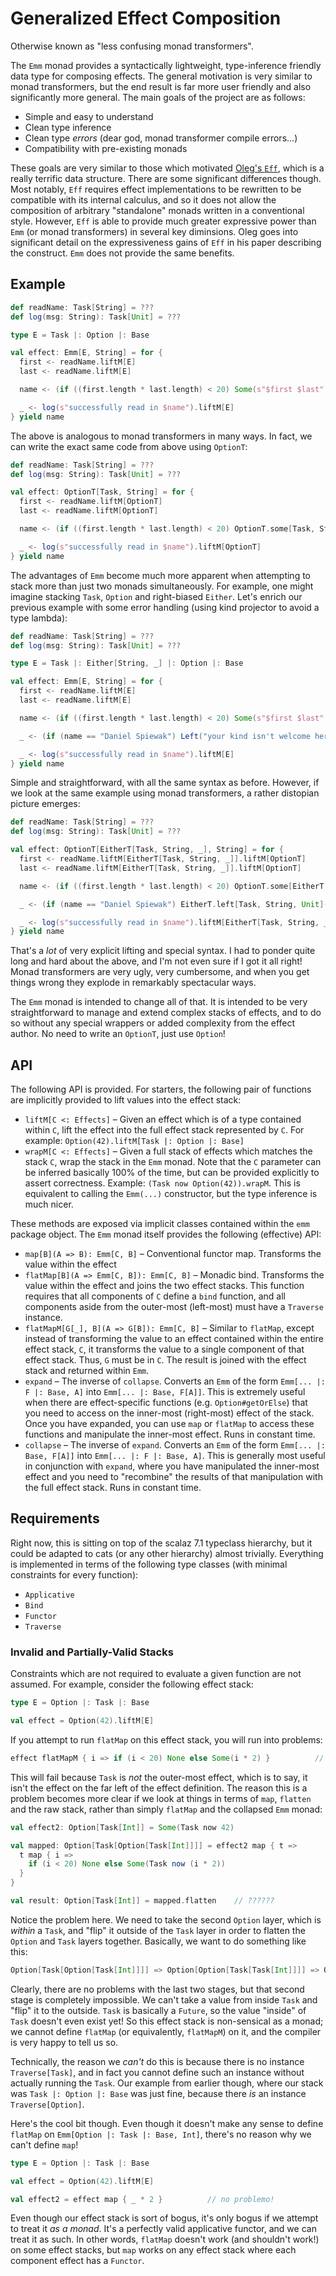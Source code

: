 # Generalized Effect Composition

Otherwise known as "less confusing monad transformers".

The `Emm` monad provides a syntactically lightweight, type-inference friendly data type for composing effects.  The general motivation is very similar to monad transformers, but the end result is far more user friendly and also significantly more general.  The main goals of the project are as follows:

- Simple and easy to understand
- Clean type inference
- Clean type *errors* (dear god, monad transformer compile errors...)
- Compatibility with pre-existing monads

These goals are very similar to those which motivated [Oleg's `Eff`](http://okmij.org/ftp/Haskell/extensible/), which is a really terrific data structure.  There are some significant differences though.  Most notably, `Eff` requires effect implementations to be rewritten to be compatible with its internal calculus, and so it does not allow the composition of arbitrary "standalone" monads written in a conventional style.  However, `Eff` is able to provide much greater expressive power than `Emm` (or monad transformers) in several key diminsions.  Oleg goes into significant detail on the expressiveness gains of `Eff` in his paper describing the construct.  `Emm` does not provide the same benefits.

## Example

```scala
def readName: Task[String] = ???
def log(msg: String): Task[Unit] = ???

type E = Task |: Option |: Base

val effect: Emm[E, String] = for {
  first <- readName.liftM[E]
  last <- readName.liftM[E]

  name <- (if ((first.length * last.length) < 20) Some(s"$first $last") else None).liftM[E]

  _ <- log(s"successfully read in $name").liftM[E]
} yield name
```

The above is analogous to monad transformers in many ways.  In fact, we can write the exact same code from above using `OptionT`:

```scala
def readName: Task[String] = ???
def log(msg: String): Task[Unit] = ???

val effect: OptionT[Task, String] = for {
  first <- readName.liftM[OptionT]
  last <- readName.liftM[OptionT]

  name <- (if ((first.length * last.length) < 20) OptionT.some[Task, String](s"$first $last") else OptionT.none[Task, String])

  _ <- log(s"successfully read in $name").liftM[OptionT]
} yield name
```

The advantages of `Emm` become much more apparent when attempting to stack more than just two monads simultaneously.  For example, one might imagine stacking `Task`, `Option` and right-biased `Either`.  Let's enrich our previous example with some error handling (using kind projector to avoid a type lambda):

```scala
def readName: Task[String] = ???
def log(msg: String): Task[Unit] = ???

type E = Task |: Either[String, _] |: Option |: Base

val effect: Emm[E, String] = for {
  first <- readName.liftM[E]
  last <- readName.liftM[E]

  name <- (if ((first.length * last.length) < 20) Some(s"$first $last") else None).liftM[E]

  _ <- (if (name == "Daniel Spiewak") Left("your kind isn't welcome here") else Right(())).liftM[E]

  _ <- log(s"successfully read in $name").liftM[E]
} yield name
```

Simple and straightforward, with all the same syntax as before.  However, if we look at the same example using monad transformers, a rather distopian picture emerges:

```scala
def readName: Task[String] = ???
def log(msg: String): Task[Unit] = ???

val effect: OptionT[EitherT[Task, String, _], String] = for {
  first <- readName.liftM[EitherT[Task, String, _]].liftM[OptionT]
  last <- readName.liftM[EitherT[Task, String, _]].liftM[OptionT]

  name <- (if ((first.length * last.length) < 20) OptionT.some[EitherT[Task, String, _], String](s"$first $last") else OptionT.none[EitherT[Task, String, _], String])

  _ <- (if (name == "Daniel Spiewak") EitherT.left[Task, String, Unit]("your kind isn't welcome here") else EitherT.right[Task, String, Unit](())).liftM[OptionT]

  _ <- log(s"successfully read in $name").liftM[EitherT[Task, String, _]].liftM[OptionT]
} yield name
```

That's a *lot* of very explicit lifting and special syntax.  I had to ponder quite long and hard about the above, and I'm not even sure if I got it all right!  Monad transformers are very ugly, very cumbersome, and when you get things wrong they explode in remarkably spectacular ways.

The `Emm` monad is intended to change all of that.  It is intended to be very straightforward to manage and extend complex stacks of effects, and to do so without any special wrappers or added complexity from the effect author.  No need to write an `OptionT`, just use `Option`!

## API

The following API is provided.  For starters, the following pair of functions are implicitly provided to lift values into the effect stack:

- `liftM[C <: Effects]` – Given an effect which is of a type contained within `C`, lift the effect into the full effect stack represented by `C`.  For example: `Option(42).liftM[Task |: Option |: Base]`
- `wrapM[C <: Effects]` – Given a full stack of effects which matches the stack `C`, wrap the stack in the `Emm` monad.  Note that the `C` parameter can be inferred basically 100% of the time, but can be provided explicitly to assert correctness.  Example: `(Task now Option(42)).wrapM`.  This is equivalent to calling the `Emm(...)` constructor, but the type inference is much nicer.

These methods are exposed via implicit classes contained within the `emm` package object.  The `Emm` monad itself provides the following (effective) API:

- `map[B](A => B): Emm[C, B]` – Conventional functor map.  Transforms the value within the effect
- `flatMap[B](A => Emm[C, B]): Emm[C, B]` – Monadic bind.  Transforms the value within the effect and joins the two effect stacks.  This function requires that all components of `C` define a `bind` function, and all components aside from the outer-most (left-most) must have a `Traverse` instance.
- `flatMapM[G[_], B](A => G[B]): Emm[C, B]` – Similar to `flatMap`, except instead of transforming the value to an effect contained within the entire effect stack, `C`, it transforms the value to a single component of that effect stack.  Thus, `G` must be in `C`.  The result is joined with the effect stack and returned within `Emm`.
- `expand` – The inverse of `collapse`.  Converts an `Emm` of the form `Emm[... |: F |: Base, A]` into `Emm[... |: Base, F[A]]`.  This is extremely useful when there are effect-specific functions (e.g. `Option#getOrElse`) that you need to access on the inner-most (right-most) effect of the stack.  Once you have expanded, you can use `map` or `flatMap` to access these functions and manipulate the inner-most effect.  Runs in constant time.
- `collapse` – The inverse of `expand`.  Converts an `Emm` of the form `Emm[... |: Base, F[A]]` into `Emm[... |: F |: Base, A]`.  This is generally most useful in conjunction with `expand`, where you have manipulated the inner-most effect and you need to "recombine" the results of that manipulation with the full effect stack.  Runs in constant time.

## Requirements

Right now, this is sitting on top of the scalaz 7.1 typeclass hierarchy, but it could be adapted to cats (or any other hierarchy) almost trivially.  Everything is implemented in terms of the following type classes (with minimal constraints for every function):

- `Applicative`
- `Bind`
- `Functor`
- `Traverse`

### Invalid and Partially-Valid Stacks

Constraints which are not required to evaluate a given function are not assumed.  For example, consider the following effect stack:

```scala
type E = Option |: Task |: Base

val effect = Option(42).liftM[E]
```

If you attempt to run `flatMap` on this effect stack, you will run into problems:

```scala
effect flatMapM { i => if (i < 20) None else Some(i * 2) }          // does not compile!
```

This will fail because `Task` is *not* the outer-most effect, which is to say, it isn't the effect on the far left of the effect definition.  The reason this is a problem becomes more clear if we look at things in terms of `map`, `flatten` and the raw stack, rather than simply `flatMap` and the collapsed `Emm` monad:

```scala
val effect2: Option[Task[Int]] = Some(Task now 42)

val mapped: Option[Task[Option[Task[Int]]]] = effect2 map { t =>
  t map { i =>
    if (i < 20) None else Some(Task now (i * 2))
  }
}

val result: Option[Task[Int]] = mapped.flatten    // ??????
```

Notice the problem here.  We need to take the second `Option` layer, which is *within* a `Task`, and "flip" it outside of the `Task` layer in order to flatten the `Option` and `Task` layers together.  Basically, we want to do something like this:

```scala
Option[Task[Option[Task[Int]]]] => Option[Option[Task[Task[Int]]]] => Option[Task[Task[Int]]] => Option[Task[Int]]
```

Clearly, there are no problems with the last two stages, but that second stage is completely impossible.  We can't take a value from inside `Task` and "flip" it to the outside.  `Task` is basically a `Future`, so the value "inside" of `Task` doesn't even exist yet!  So this effect stack is non-sensical as a monad; we cannot define `flatMap` (or equivalently, `flatMapM`) on it, and the compiler is very happy to tell us so.

Technically, the reason we *can't* do this is because there is no instance `Traverse[Task]`, and in fact you cannot define such an instance without actually running the `Task`.  Our example from earlier though, where our stack was `Task |: Option |: Base` was just fine, because there *is* an instance `Traverse[Option]`.

Here's the cool bit though.  Even though it doesn't make any sense to define `flatMap` on `Emm[Option |: Task |: Base, Int]`, there's no reason why we can't define `map`!

```scala
type E = Option |: Task |: Base

val effect = Option(42).liftM[E]

val effect2 = effect map { _ * 2 }          // no problemo!
```

Even though our effect stack is sort of bogus, it's only bogus if we attempt to treat it *as a monad*.  It's a perfectly valid applicative functor, and we can treat it as such.  In other words, `flatMap` doesn't work (and shouldn't work!) on some effect stacks, but `map` works on any effect stack where each component effect has a `Functor`.
